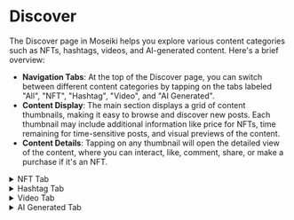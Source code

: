 # Discover

The Discover page in Moseiki helps you explore various content categories such as NFTs, hashtags, videos, and AI-generated content. Here's a brief overview:

* **Navigation Tabs**: At the top of the Discover page, you can switch between different content categories by tapping on the tabs labeled "All", "NFT", "Hashtag", "Video", and "AI Generated".
* **Content Display**: The main section displays a grid of content thumbnails, making it easy to browse and discover new posts. Each thumbnail may include additional information like price for NFTs, time remaining for time-sensitive posts, and visual previews of the content.
* **Content Details**: Tapping on any thumbnail will open the detailed view of the content, where you can interact, like, comment, share, or make a purchase if it's an NFT.

<details>

<summary>NFT Tab</summary>

The NFT tab on the Discover page in Moseiki is dedicated to exploring various NFTs available on the platform. Select NFT from the top of the page to view all NFT content. Here's a brief overview:

* **Content Display**: The main section displays a grid of NFT thumbnails. Each thumbnail includes additional information such as the price, buying option and auction countdowns.
* **Content Interaction**: Tapping on any NFT thumbnail will open a detailed view of the NFT, where you can interact with it, like, comment, share, or make a purchase.

</details>

<details>

<summary>Hashtag Tab</summary>

The Hashtag tab on the Discover page in Moseiki is designed to help you explore trending topics and search for specific hashtags. Here's a brief overview:

* **Trending Hashtags**: Upon opening the Hashtag tab, you will see a list of trending hashtags. These hashtags represent the most popular and discussed topics on the platform.
* **Search Function**: Use the search bar at the top to look for specific hashtags. Type in the hashtag you're interested in, and relevant results will appear.
* **Viewing Hashtag Content**: Select a hashtag from the list or search results to view related content. This will display all the posts tagged with that hashtag.
* **Interacting with Posts**: Tap on any post to open its detailed view. Here, you can interact with the post by liking, commenting, sharing, or replying to the comments.

This feature allows you to stay updated on trending topics and explore content related to your interests.

</details>

<details>

<summary>Video Tab</summary>

The Video tab on the Discover page in Moseiki allows you to explore captivating, fast-paced video content that keeps you engaged and entertained. Here's a brief overview:

* **Video Navigation**: Swipe up to view a new video, allowing you to seamlessly browse through a variety of content.
* **Interacting with Videos**:
  * **Like**: Tap the heart icon to like the video.
  * **Comment**: Tap the comment icon to leave a comment on the video.
  * **Share**: Tap the send icon to share the video with others.
  * **Send Tip**: Tap the tip icon to send a tip to the creator (available only for posts that are not NFTs).

This feature provides an engaging way to discover and interact with dynamic video content on the Moseiki platform.

</details>

<details>

<summary>AI Generated Tab</summary>

The AI Generated tab on the Discover page in Moseiki is dedicated to exploring a variety of AI-generated content. Select AI Generated from the top of the page to view all AI generated content. Here's a brief overview:

* **Content Display**: The main section displays a grid of AI-generated content thumbnails. Each thumbnail provides a visual preview of the content.
* **Content Interaction**: Tapping on any AI-generated thumbnail will open a detailed view of the content, where you can interact with it by liking, commenting, and sharing.

This feature allows you to easily browse and engage with innovative AI-generated content on the Moseiki platform.

</details>
